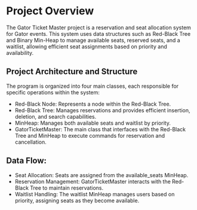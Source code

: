 # Project Overview
The Gator Ticket Master project is a reservation and seat allocation system for Gator events. This system uses data structures such as Red-Black Tree and Binary Min-Heap to manage available seats, reserved seats, and a waitlist, allowing efficient seat assignments based on priority and availability.
## Project Architecture and Structure
The program is organized into four main classes, each responsible for specific operations within the system:
- Red-Black Node: Represents a node within the Red-Black Tree.
- Red-Black Tree: Manages reservations and provides efficient insertion, deletion, and search capabilities.
- MinHeap: Manages both available seats and waitlist by priority.
- GatorTicketMaster: The main class that interfaces with the Red-Black Tree and MinHeap to execute commands for reservation and cancellation.
## Data Flow:
-	Seat Allocation: Seats are assigned from the available_seats MinHeap.
-	Reservation Management: GatorTicketMaster interacts with the Red-Black Tree to maintain reservations.
-	Waitlist Handling: The waitlist MinHeap manages users based on priority, assigning seats as they become available.
